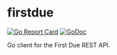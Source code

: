 # firstdue
[![Go Report Card](https://goreportcard.com/badge/github.com/tekkamanendless/firstdue)](https://goreportcard.com/report/github.com/tekkamanendless/firstdue)
[![GoDoc](https://godoc.org/github.com/tekkamanendless/firstdue?status.svg)](https://godoc.org/github.com/tekkamanendless/firstdue)


Go client for the First Due REST API.

